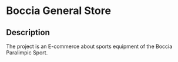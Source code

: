 # Boccia General Store

## Description
The project is an E-commerce about sports equipment of the Boccia Paralimpic Sport.
